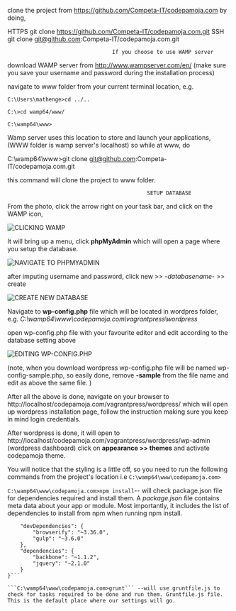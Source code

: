 clone the project from https://github.com/Competa-IT/codepamoja.com by doing, 

HTTPS git clone https://github.com/Competa-IT/codepamoja.com.git
SSH   git clone git@github.com:Competa-IT/codepamoja.com.git

                                     If you choose to use WAMP server

download WAMP server from http://www.wampserver.com/en/
(make sure you save your username and password during the installation process)

navigate to www folder from your current terminal location, e.g. 

```
C:\Users\mathenge>cd ../..

C:\>cd wamp64/www/

C:\wamp64\www>
```

Wamp server uses this location to store and launch your applications,(WWW folder is wamp server's localhost) so while at www, do 

C:\wamp64\www>git clone git@github.com:Competa-IT/codepamoja.com.git

this command will clone the project to www folder.

                                                SETUP DATABASE

From the photo, click the arrow right on your task bar, and click on the WAMP icon,

![CLICKING WAMP](https://www.pinterest.com/pin/301389400046206772/ "Logo Title Text 1")

It will bring up a menu, click **phpMyAdmin** which will open a page where you setup the database.

![NAVIGATE TO PHPMYADMIN](https://www.pinterest.com/pin/301389400046206764/ "Logo Title Text 1")

after imputing username and password, click new >> -_databasename_- >> create

![CREATE NEW DATABASE](https://github.com/Competa-IT/codepamoja.com/blob/develop/docs/pictures/setup-database.png "Logo Title Text 1")

Navigate to **wp-config.php** file which will be located in wordpres folder, e.g. 
_C:\wamp64\www\codepamoja.com\vagrantpress\wordpress_

open wp-config.php file with your favourite editor and edit according to the database setting above

![EDITING WP-CONFIG.PHP](https://github.com/Competa-IT/codepamoja.com/docs/pictures/editing-wp-config-file.png "Logo Title Text 1")

(note, when you download wordpress wp-config.php file will be named wp-config-sample.php, so easily done, remove **-sample** from the file name and edit as above the same file. )

After all the above is done, navigate on your browser to http://localhost/codepamoja.com/vagrantpress/wordpress/ which will open up wordpress installation page,
follow the instruction making sure you keep in mind login credentials.

After wordpress is done, it will open to http://localhost/codepamoja.com/vagrantpress/wordpress/wp-admin (wordpress dashboard) click on **appearance >> themes** and activate codepamoja theme.

You will notice that the styling is a little off, so you need to run the following commands from the project's location i.e ```C:\wamp64\www\codepamoja.com>```

```C:\wamp64\www\codepamoja.com>npm install```-- will check package.json file for dependencies required and install them. A _package.json_ file contains meta data about your app or module. Most importantly, it includes the list of dependencies to install from npm when running npm install.
```{
    "devDependencies": {
        "browserify": "~3.36.0",
        "gulp": "~3.6.0"
    },
    "dependencies": {
        "backbone": "~1.1.2",
        "jquery": "~2.1.0"
    }
}```

```C:\wamp64\www\codepamoja.com>grunt``` --will use gruntfile.js to check for tasks required to be done and run them. Gruntfile.js file. This is the default place where our settings will go.











